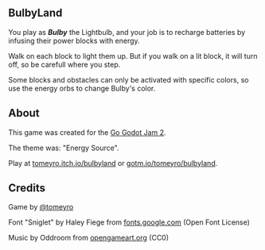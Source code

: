 ## BulbyLand

You play as **_Bulby_** the Lightbulb, and your job is to recharge batteries by infusing their power blocks with energy.

Walk on each block to light them up. But if you walk on a lit block, it will turn off, so be carefull where you step.

Some blocks and obstacles can only be activated with specific colors, so use the energy orbs to change Bulby's color.

## About

This game was created for the [Go Godot Jam 2](https://itch.io/jam/go-godot-jam-2).

The theme was: "Energy Source".

Play at [tomeyro.itch.io/bulbyland](https://tomeyro.itch.io/bulbyland) or [gotm.io/tomeyro/bulbyland](https://gotm.io/tomeyro/bulbyland).

## Credits

Game by [@tomeyro](https://twitter.com/tomeyro)

Font "Sniglet" by Haley Fiege from [fonts.google.com](https://fonts.google.com/specimen/Sniglet) (Open Font License)

Music by Oddroom from [opengameart.org](https://opengameart.org/content/music-loop-variations) (CC0)
